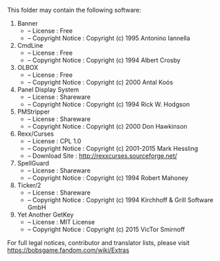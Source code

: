 ﻿This folder may contain the following software:

1. Banner
   - – License : Free
   - – Copyright Notice : Copyright (c) 1995 Antonino Iannella
2. CmdLine
   - – License : Free
   - – Copyright Notice : Copyright (c) 1994 Albert Crosby
3. OLBOX
   - – License : Free
   - – Copyright Notice : Copyright (c) 2000 Antal Koós
4. Panel Display System
   - – License : Shareware
   - – Copyright Notice : Copyright (c) 1994 Rick W. Hodgson
5. PMStripper
   - – License : Shareware
   - – Copyright Notice : Copyright (c) 2000 Don Hawkinson
6. Rexx/Curses
   - – License : CPL 1.0
   - – Copyright Notice : Copyright (c) 2001-2015 Mark Hessling
   - – Download Site : http://rexxcurses.sourceforge.net/
7. SpellGuard
   - – License : Shareware
   - – Copyright Notice : Copyright (c) 1994 Robert Mahoney
8. Ticker/2
   - – License : Shareware
   - – Copyright Notice : Copyright (c) 1994 Kirchhoff & Grill Software GmbH
9. Yet Another GetKey
   - – License : MIT License
   - – Copyright Notice : Copyright (c) 2015 VicTor Smirnoff

For full legal notices, contributor and translator lists, please visit https://bobsgame.fandom.com/wiki/Extras